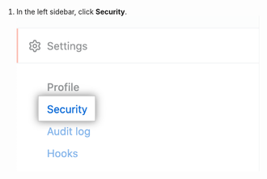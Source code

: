 1. In the left sidebar, click **Security**. ![Security tab in the enterprise account settings sidebar](/assets/images/help/business-accounts/enterprise-account-settings-security-tab.png)
